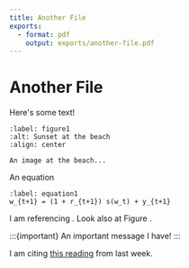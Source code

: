 ```yaml
---
title: Another File
exports:
  - format: pdf
    output: exports/another-file.pdf
---
```


# Another File

Here's some text!

```{figure} https://github.com/rowanc1/pics/blob/main/sunset.png?raw=true
:label: figure1
:alt: Sunset at the beach
:align: center

An image at the beach...
```
An equation
```{math}
:label: equation1
w_{t+1} = (1 + r_{t+1}) s(w_t) + y_{t+1}
```

I am referencing [](#equation1). Look also at Figure [](#figure1).


:::{important}
An important message I have!
:::

I am citing [this reading](https://doi.org/10.1371/journal.pcbi.1002802) from last week.
